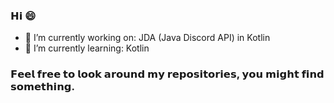 ### 𝗛𝗶 😄
- 🔭 I’m currently working on: JDA (Java Discord API) in Kotlin
- 🌱 I’m currently learning: Kotlin
### 𝗙𝗲𝗲𝗹 𝗳𝗿𝗲𝗲 𝘁𝗼 𝗹𝗼𝗼𝗸 𝗮𝗿𝗼𝘂𝗻𝗱 𝗺𝘆 𝗿𝗲𝗽𝗼𝘀𝗶𝘁𝗼𝗿𝗶𝗲𝘀, 𝘆𝗼𝘂 𝗺𝗶𝗴𝗵𝘁 𝗳𝗶𝗻𝗱 𝘀𝗼𝗺𝗲𝘁𝗵𝗶𝗻𝗴.

